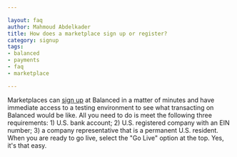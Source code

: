 ```yaml
---

layout: faq
author: Mahmoud Abdelkader
title: How does a marketplace sign up or register?
category: signup
tags:
- balanced
- payments
- faq
- marketplace

---
```


Marketplaces can [sign up](https://www.balancedpayments.com/marketplaces/start) at Balanced in a matter of minutes and have immediate access to a testing environment to see what transacting on Balanced would be like. All you need to do is meet the following three requirements: 1) U.S. bank account; 2) U.S. registered company with an EIN number; 3) a company representative that is a permanent U.S. resident.
When you are ready to go live, select the "Go Live" option at the top. Yes, it's that easy.

